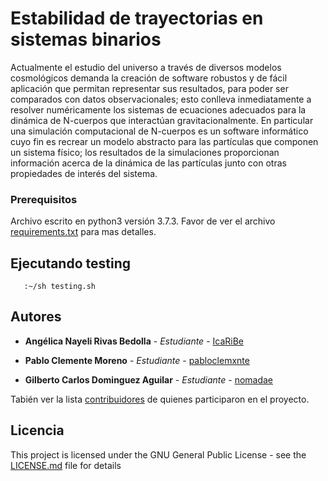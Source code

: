 # Estabilidad de trayectorias en sistemas binarios

Actualmente el estudio del universo a través de diversos modelos cosmológicos demanda la creación de software robustos y de fácil aplicación que permitan representar sus resultados, para poder ser comparados con datos observacionales; esto conlleva inmediatamente a resolver numéricamente los sistemas de ecuaciones adecuados para la dinámica de N-cuerpos que interactúan gravitacionalmente. En particular una simulación computacional de N-cuerpos es un software informático cuyo fin es recrear un modelo abstracto para las partículas que componen un sistema físico; los resultados de la simulaciones proporcionan información acerca de la dinámica de las partículas junto con otras propiedades de interés del sistema.

### Prerequisitos

Archivo escrito en python3 versión 3.7.3.
Favor de ver el archivo [requirements.txt](requirements.txt) para mas detalles.

## Ejecutando testing


```
   :~/sh testing.sh
```

## Autores

* **Angélica Nayeli Rivas Bedolla** - *Estudiante* - [IcaRiBe](https://github.com/IcaRiBe)

* **Pablo Clemente Moreno** - *Estudiante* - [pabloclemxnte](https://github.com/pabloclemxnte)

* **Gilberto Carlos Dominguez Aguilar** - *Estudiante* - [nomadae](https://github.com/nomadae)


Tabién ver la lista [contribuidores](https://github.com/name-not-found/N-Body/contributors) de quienes participaron en el proyecto.

## Licencia

This project is licensed under the GNU General Public License - see the [LICENSE.md](LICENSE.md) file for details
